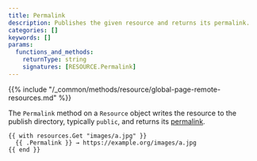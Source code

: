 ```yaml
---
title: Permalink
description: Publishes the given resource and returns its permalink.
categories: []
keywords: []
params:
  functions_and_methods:
    returnType: string
    signatures: [RESOURCE.Permalink]
---
```


{{% include "/_common/methods/resource/global-page-remote-resources.md" %}}

The `Permalink` method on a `Resource` object writes the resource to the publish directory, typically `public`, and returns its [permalink](g).

```go-html-template
{{ with resources.Get "images/a.jpg" }}
  {{ .Permalink }} → https://example.org/images/a.jpg
{{ end }}
```
